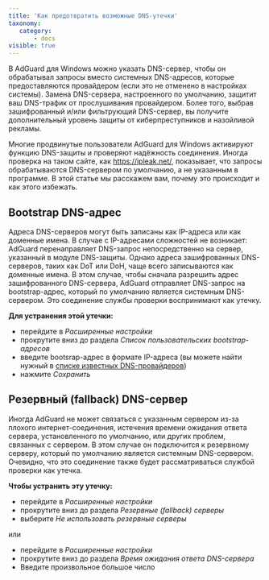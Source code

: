 ```yaml
---
title: 'Как предотвратить возможные DNS-утечки'
taxonomy:
   category:
       - docs
visible: true
---
```

В AdGuard для Windows можно указать DNS-сервер, чтобы он обрабатывал запросы вместо системных DNS-адресов, которые предоставляются провайдером (если это не отменено в настройках системы). Замена DNS-сервера, настроенного по умолчанию, защитит ваш DNS-трафик от прослушивания провайдером. Более того, выбрав зашифрованный и/или фильтрующий DNS-сервер, вы получите дополнительный уровень защиты от киберпреступников и назойливой рекламы.

Многие продвинутые пользователи AdGuard для Windows активируют функцию DNS-защиты и проверяют надёжность соединения. Иногда проверка на таком сайте, как https://ipleak.net/, показывает, что запросы обрабатываются DNS-сервером по умолчанию, а не указанным в программе. В этой статье мы расскажем вам, почему это происходит и как этого избежать.

## Bootstrap DNS-адрес

Адреса DNS-серверов могут быть записаны как IP-адреса или как доменные имена. 
В случае с IP-адресами сложностей не возникает: AdGuard перенаправляет DNS-запрос непосредственно на сервер, указанный в модуле DNS-защиты. Однако адреса зашифрованных DNS-серверов, таких как DoT или DoH, чаще всего записываются как доменные имена. В этом случае, чтобы сначала разрешить адрес зашифрованного DNS-сервера, AdGuard отправляет DNS-запрос на bootstrap-адрес, который по умолчанию является системным DNS-сервером. Это соединение службы проверки воспринимают как утечку.

**Для устранения этой утечки:**

* перейдите в *Расширенные настройки* 
* прокрутите вниз до раздела *Список пользовательских bootstrap-адресов*
* введите bootsrap-адрес в формате IP-адреса (вы можете найти нужный в [списке известных DNS-провайдеров](https://adguard-dns.io/kb/general/dns-providers))
* нажмите *Сохранить*

## Резервный (fallback) DNS-сервер

Иногда AdGuard не может связаться с указанным сервером из-за плохого интернет-соединения, истечения времени ожидания ответа сервера, установленного по умолчанию, или других проблем, связанных с сервером. В этом случае он подключится к резервному серверу, который по умолчанию является системным DNS-сервером. Очевидно, что это соединение также будет рассматриваться службой проверки как утечка. 

**Чтобы устранить эту утечку:**

* перейдите в *Расширенные настройки* 
* прокрутите вниз до раздела *Резервные (fallback) серверы*
* выберите *Не использовать резервные серверы*

или

* перейдите в *Расширенные настройки* 
* прокрутите вниз до раздела *Время ожидания ответа DNS-сервера*
* Введите произвольное большое число 

